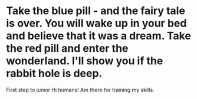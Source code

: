 # Take the blue pill - and the fairy tale is over. You will wake up in your bed and believe that it was a dream. Take the red pill and enter the wonderland. I'll show you if the rabbit hole is deep.
First step to junior
Hi humans!
Am there for training my skills.
